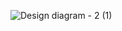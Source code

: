 ![Design diagram - 2 (1)](https://user-images.githubusercontent.com/54764979/115423163-37dd5180-a21b-11eb-9489-d4775da0a09b.png)
